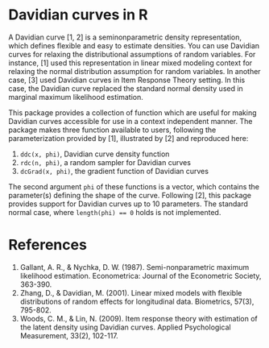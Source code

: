 
<!-- README.md is generated from README.Rmd. Please edit that file -->
Davidian curves in R
====================

A Davidian curve \[1, 2\] is a seminonparametric density representation, which defines flexible and easy to estimate densities. You can use Davidian curves for relaxing the distributional assumptions of random variables. For instance, \[1\] used this representation in linear mixed modeling context for relaxing the normal distribution assumption for random variables. In another case, \[3\] used Davidian curves in Item Response Theory setting. In this case, the Davidian curve replaced the standard normal density used in marginal maximum likelihood estimation.

This package provides a collection of function which are useful for making Davidian curves accessible for use in a context independent manner. The package makes three function available to users, following the parameterization provided by \[1\], illustrated by \[2\] and reproduced here:

1.  `ddc(x, phi)`, Davidian curve density function
2.  `rdc(n, phi)`, a random sampler for Davidian curves
3.  `dcGrad(x, phi)`, the gradient function of Davidian curves

The second argument `phi` of these functions is a vector, which contains the parameter(s) defining the shape of the curve. Following \[2\], this package provides support for Davidian curves up to 10 parameters. The standard normal case, where `length(phi) == 0` holds is not implemented.

References
==========

1.  Gallant, A. R., & Nychka, D. W. (1987). Semi-nonparametric maximum likelihood estimation. Econometrica: Journal of the Econometric Society, 363-390.
2.  Zhang, D., & Davidian, M. (2001). Linear mixed models with flexible distributions of random effects for longitudinal data. Biometrics, 57(3), 795-802.
3.  Woods, C. M., & Lin, N. (2009). Item response theory with estimation of the latent density using Davidian curves. Applied Psychological Measurement, 33(2), 102-117.
